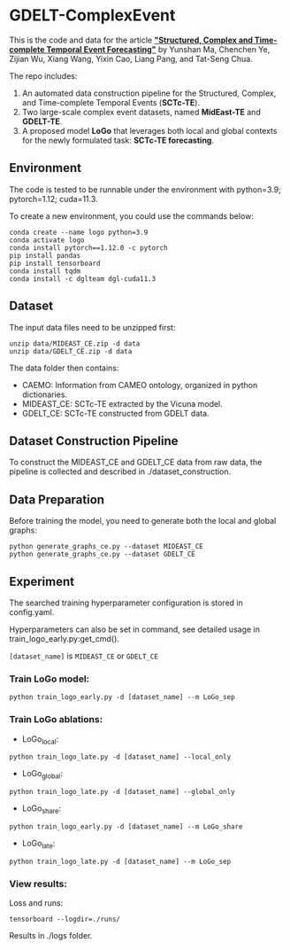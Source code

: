 # GDELT-ComplexEvent
This is the code and data for the article [**"Structured, Complex and Time-complete Temporal Event Forecasting"**](https://arxiv.org/pdf/2312.01052.pdf) by Yunshan Ma, Chenchen Ye, Zijian Wu, Xiang Wang, Yixin Cao, Liang Pang, and Tat-Seng Chua.

The repo includes:  
1. An automated data construction pipeline for the Structured, Complex, and Time-complete Temporal Events (**SCTc-TE**).
2. Two large-scale complex event datasets, named **MidEast-TE** and **GDELT-TE**.
3. A proposed model **LoGo** that leverages both local and global contexts for the newly formulated task: **SCTc-TE forecasting**.

## Environment

The code is tested to be runnable under the environment with
python=3.9; pytorch=1.12; cuda=11.3.

To create a new environment, you could use the commands below:
```
conda create --name logo python=3.9
conda activate logo
conda install pytorch==1.12.0 -c pytorch
pip install pandas
pip install tensorboard
conda install tqdm
conda install -c dglteam dgl-cuda11.3
```

## Dataset
The input data files need to be unzipped first:
```
unzip data/MIDEAST_CE.zip -d data
unzip data/GDELT_CE.zip -d data
```

The data folder then contains:
- CAEMO: Information from CAMEO ontology, organized in python dictionaries.
- MIDEAST_CE: SCTc-TE extracted by the Vicuna model.
- GDELT_CE: SCTc-TE constructed from GDELT data.


## Dataset Construction Pipeline
To construct the MIDEAST_CE and GDELT_CE data from raw data, the pipeline is collected and described in ./dataset_construction.



## Data Preparation

Before training the model, you need to generate both the local and global graphs:

```
python generate_graphs_ce.py --dataset MIDEAST_CE
python generate_graphs_ce.py --dataset GDELT_CE
```

## Experiment

The searched training hyperparameter configuration is stored in config.yaml.

Hyperparameters can also be set in command, see detailed usage in train_logo_early.py:get_cmd().

`[dataset_name]` is `MIDEAST_CE` or `GDELT_CE`

### Train LoGo model:
```
python train_logo_early.py -d [dataset_name] --m LoGo_sep
```

### Train LoGo ablations:

- LoGo<sub>local</sub>:
```
python train_logo_late.py -d [dataset_name] --local_only
```

- LoGo<sub>global</sub>:
```
python train_logo_late.py -d [dataset_name] --global_only
```

- LoGo<sub>share</sub>:
```
python train_logo_early.py -d [dataset_name] --m LoGo_share
```

- LoGo<sub>late</sub>:
```
python train_logo_late.py -d [dataset_name] --m LoGo_sep
```

### View results:

Loss and runs:
```
tensorboard --logdir=./runs/
```
Results in ./logs folder.